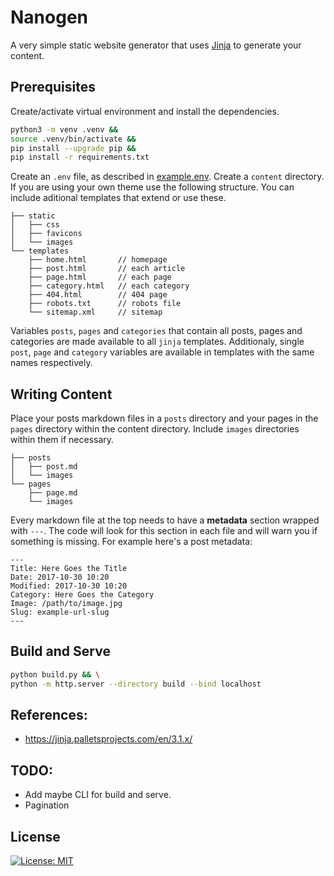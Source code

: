 # Nanogen

A very simple static website generator that uses [Jinja](https://jinja.palletsprojects.com/en/3.1.x/) to generate your content.


## Prerequisites

Create/activate virtual environment and install the dependencies.

``` bash
python3 -m venv .venv &&
source .venv/bin/activate &&
pip install --upgrade pip &&
pip install -r requirements.txt
```

Create an `.env` file, as described in [example.env](example.env). Create a `content` directory. If you are using your own theme use the following structure. You can include aditional templates that extend or use these.

```
├── static
│   ├── css
│   ├── favicons
│   └── images
└── templates
    ├── home.html       // homepage
    ├── post.html       // each article
    ├── page.html       // each page
    ├── category.html   // each category
    ├── 404.html        // 404 page
    ├── robots.txt      // robots file
    └── sitemap.xml     // sitemap
```

Variables `posts`, `pages` and `categories` that contain all posts, pages and categories are made available to all `jinja` templates. Additionaly, single `post`, `page` and `category` variables are available in templates with the same names respectively.


## Writing Content

Place your posts markdown files in a `posts` directory and your pages in the `pages` directory within the content directory. Include `images` directories within them if necessary.

```
├── posts
│   ├── post.md
│   └── images
└── pages
    ├── page.md
    └── images
```


Every markdown file at the top needs to have a **metadata** section wrapped with `---`. The code will look for this section in each file and will warn you if something is missing. For example here's a post metadata:
```
---
Title: Here Goes the Title
Date: 2017-10-30 10:20
Modified: 2017-10-30 10:20
Category: Here Goes the Category
Image: /path/to/image.jpg
Slug: example-url-slug
---
```


## Build and Serve

``` bash
python build.py && \
python -m http.server --directory build --bind localhost
```


## References:
- https://jinja.palletsprojects.com/en/3.1.x/


## TODO:
* Add maybe CLI for build and serve.
* Pagination


## License

[![License: MIT](https://img.shields.io/github/license/vlatan/nanogen?label=License)](/LICENSE "License: MIT")